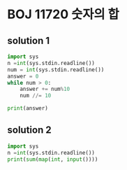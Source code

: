 # BOJ 11720 숫자의 합

## solution 1

```python
import sys
n =int(sys.stdin.readline())
num = int(sys.stdin.readline())
answer = 0
while num > 0:
    answer += num%10
    num //= 10

print(answer)
```

## solution 2

```python
import sys
n =int(sys.stdin.readline())
print(sum(map(int, input())))
```